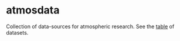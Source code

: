 # atmosdata

Collection of data-sources for atmospheric research. See the
[table](datasets.md) of datasets.
